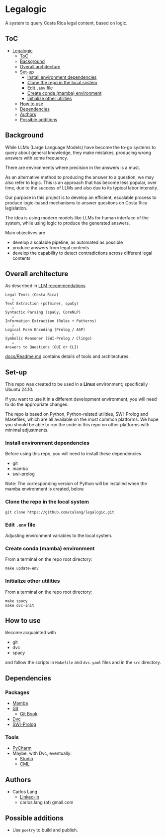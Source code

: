 # Legalogic

A system to query Costa Rica legal content, based on logic.

## ToC
<!-- TOC -->
* [Legalogic](#legalogic)
  * [ToC](#toc)
  * [Background](#background)
  * [Overall architecture](#overall-architecture)
  * [Set-up](#set-up)
    * [Install environment dependencies](#install-environment-dependencies)
    * [Clone the repo in the local system](#clone-the-repo-in-the-local-system)
    * [Edit `.env` file](#edit-env-file)
    * [Create conda (mamba) environment](#create-conda-mamba-environment)
    * [Initialize other utilities](#initialize-other-utilities)
  * [How to use](#how-to-use)
  * [Dependencies](#dependencies)
  * [Authors](#authors)
  * [Possible additions](#possible-additions)
<!-- TOC -->

## Background
While LLMs (Large Language Models) have become the to-go 
systems to query about general knowledge, they make 
mistakes, producing wrong answers with some frequency.

There are environments where precision in the answers is 
a must.

As an alternative method to producing the answer to a 
question, we may also refer to logic.  This is an 
approach that has become less popular, over time, due to 
the success of LLMs and also due to its typical labor 
intensity.

Our purpose in this project is to develop an efficient, 
escalable process to produce logic-based mechanisms to 
answer questions on Costa Rica legislation.

The idea is using modern models like LLMs for human 
interface of the system, while using logic to produce 
the generated answers.

Main objectives are
- develop a scalable pipeline, as automated as possible
- produce answers from legal contents 
- develop the capability to detect contradictions across 
  different legal contents

## Overall architecture
As described in [LLM 
recommendations](docs/Arch_Recom_from_LLMs.md)

```text
Legal Texts (Costa Rica) 
   ↓
Text Extraction (pdfminer, spaCy)
   ↓
Syntactic Parsing (spaCy, CoreNLP)
   ↓
Information Extraction (Rules + Patterns)
   ↓
Logical Form Encoding (Prolog / ASP)
   ↓
Symbolic Reasoner (SWI-Prolog / Clingo)
   ↓
Answers to Questions (GUI or CLI)
```

[docs/Readme.md](docs/README.md) contains details of 
tools and architectures.

## Set-up
This repo was created to be used in a **Linux** environment; 
specifically Ubuntu 24.10.

If you want to use it in a different development 
environment, you will need to do the appropriate changes.

The repo is 
based on Python, Python-related utilities, SWI-Prolog 
and Makefiles, 
which are all available on the most common platforms.
We hope you 
should be able to run the code in this repo on 
other platforms with minimal 
adjustments.

### Install environment dependencies
Before using this repo, you will need to install these 
dependencies
- git
- mamba
- swi-prolog

Note: The corresponding version of Python will be 
  installed when the mamba environment is created, below.

### Clone the repo in the local system
```shell
git clone https://github.com/calang/legalogic.git
```

### Edit `.env` file
Adjusting environment variables to the local 
system.

### Create conda (mamba) environment
From a terminal on the repo root directory:
```shell
make update-env
```

### Initialize other utilities
From a terminal on the repo root directory:
```shell
make spacy
make dvc-init
```

## How to use
Become acquainted with
- git
- dvc
- spacy

and follow the scripts in `Makefile` and `dvc.yaml` files 
and in the 
`src` directory.

## Dependencies

### Packages
- [Mamba](https://github.com/mamba-org/mamba)
- [Git](https://www.digitalocean.com/community/tutorials/how-to-install-git-on-ubuntu)
  - [Git Book](https://git-scm.com/book/en/v2)
- [Dvc](dvc.org)
- [SWI-Prolog](https://www.swi-prolog.org/)

### Tools
- [PyCharm](https://www.jetbrains.com/pycharm/)
- Maybe, with Dvc, eventually:
  - [Studio](https://studio.datachain.ai)
  - [CML](https://github.com/iterative/cml#getting-started)


## Authors
- Carlos Lang
  - [Linked-in](https://www.linkedin.com/in/carlos-lang-b918893/)
  - carlos.lang (at) gmail.com

## Possible additions
- Use `poetry` to build and publish.
